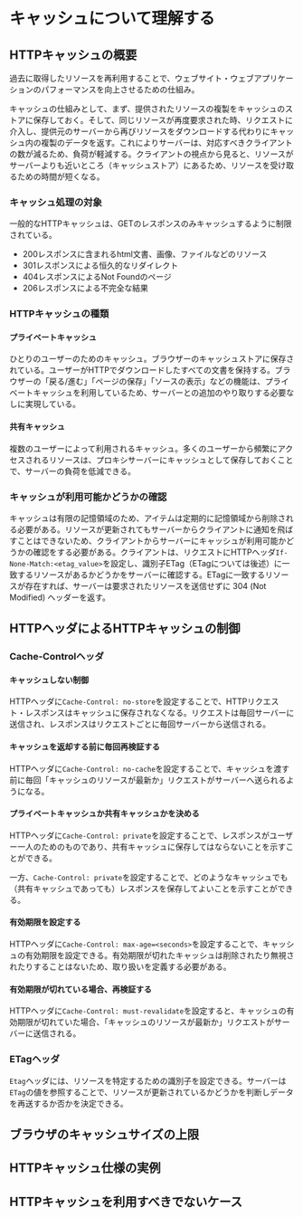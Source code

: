 # キャッシュについて理解する

## HTTPキャッシュの概要

過去に取得したリソースを再利用することで、ウェブサイト・ウェブアプリケーションのパフォーマンスを向上させるための仕組み。

キャッシュの仕組みとして、まず、提供されたリソースの複製をキャッシュのストアに保存しておく。そして、同じリソースが再度要求された時、リクエストに介入し、提供元のサーバーから再びリソースをダウンロードする代わりにキャッシュ内の複製のデータを返す。これによりサーバーは、対応すべきクライアントの数が減るため、負荷が軽減する。クライアントの視点から見ると、リソースがサーバーよりも近いところ（キャッシュストア）にあるため、リソースを受け取るための時間が短くなる。

### キャッシュ処理の対象

一般的なHTTPキャッシュは、GETのレスポンスのみキャッシュするように制限されている。

- 200レスポンスに含まれるhtml文書、画像、ファイルなどのリソース
- 301レスポンスによる恒久的なリダイレクト
- 404レスポンスによるNot Foundのページ
- 206レスポンスによる不完全な結果

### HTTPキャッシュの種類

#### プライベートキャッシュ

ひとりのユーザーのためのキャッシュ。ブラウザーのキャッシュストアに保存されている。ユーザーがHTTPでダウンロードしたすべての文書を保持する。ブラウザーの「戻る/進む」「ページの保存」「ソースの表示」などの機能は、プライベートキャッシュを利用しているため、サーバーとの追加のやり取りする必要なしに実現している。

#### 共有キャッシュ

複数のユーザーによって利用されるキャッシュ。多くのユーザーから頻繁にアクセスされるリソースは、プロキシサーバーにキャッシュとして保存しておくことで、サーバーの負荷を低減できる。

### キャッシュが利用可能かどうかの確認

キャッシュは有限の記憶領域のため、アイテムは定期的に記憶領域から削除される必要がある。リソースが更新されてもサーバーからクライアントに通知を飛ばすことはできないため、クライアントからサーバーにキャッシュが利用可能かどうかの確認をする必要がある。クライアントは、リクエストにHTTPヘッダ`If-None-Match:<etag_value>`を設定し、識別子ETag（ETagについては後述）に一致するリソースがあるかどうかをサーバーに確認する。ETagに一致するリソースが存在すれば、サーバーは要求されたリソースを送信せずに 304 (Not Modified) ヘッダーを返す。

## HTTPヘッダによるHTTPキャッシュの制御

### Cache-Controlヘッダ

#### キャッシュしない制御

HTTPヘッダに`Cache-Control: no-store`を設定することで、HTTPリクエスト・レスポンスはキャッシュに保存されなくなる。リクエストは毎回サーバーに送信され、レスポンスはリクエストごとに毎回サーバーから送信される。

#### キャッシュを返却する前に毎回再検証する

HTTPヘッダに`Cache-Control: no-cache`を設定することで、キャッシュを渡す前に毎回「キャッシュのリソースが最新か」リクエストがサーバーへ送られるようになる。

#### プライベートキャッシュか共有キャッシュかを決める

HTTPヘッダに`Cache-Control: private`を設定することで、レスポンスがユーザー一人のためのものであり、共有キャッシュに保存してはならないことを示すことができる。

一方、`Cache-Control: private`を設定することで、どのようなキャッシュでも（共有キャッシュであっても）レスポンスを保存してよいことを示すことができる。

#### 有効期限を設定する

HTTPヘッダに`Cache-Control: max-age=<seconds>`を設定することで、キャッシュの有効期限を設定できる。有効期限が切れたキャッシュは削除されたり無視されたりすることはないため、取り扱いを定義する必要がある。

#### 有効期限が切れている場合、再検証する

HTTPヘッダに`Cache-Control: must-revalidate`を設定すると、キャッシュの有効期限が切れていた場合、「キャッシュのリソースが最新か」リクエストがサーバーに送信される。

### ETagヘッダ

`Etag`ヘッダには、リソースを特定するための識別子を設定できる。サーバーは`ETag`の値を参照することで、リソースが更新されているかどうかを判断しデータを再送するか否かを決定できる。

## ブラウザのキャッシュサイズの上限

## HTTPキャッシュ仕様の実例

## HTTPキャッシュを利用すべきでないケース
